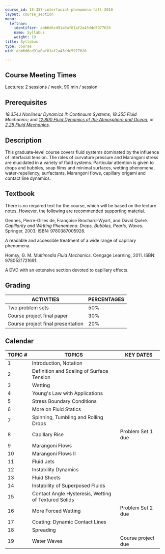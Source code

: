 ```yaml
---
course_id: 18-357-interfacial-phenomena-fall-2010
layout: course_section
menu:
  leftnav:
    identifier: abb6d6cd91a0af81af2a43ddc5977020
    name: Syllabus
    weight: 10
title: Syllabus
type: course
uid: abb6d6cd91a0af81af2a43ddc5977020

---
```


Course Meeting Times
--------------------

Lectures: 2 sessions / week, 90 min / session

Prerequisites
-------------

_18.354J Nonlinear Dynamics II: Continuum Systems_; _18.355 Fluid Mechanics_; and [_12.800 Fluid Dynamics of the Atmosphere and Ocean_](/courses/12-800-fluid-dynamics-of-the-atmosphere-and-ocean-fall-2004), or [_2.25 Fluid Mechanics_](/courses/2-25-advanced-fluid-mechanics-fall-2013).

Description
-----------

This graduate-level course covers fluid systems dominated by the influence of interfacial tension. The roles of curvature pressure and Marangoni stress are elucidated in a variety of fluid systems. Particular attention is given to drops and bubbles, soap films and minimal surfaces, wetting phenomena, water-repellency, surfactants, Marangoni flows, capillary origami and contact line dynamics.

Textbook
--------

There is no required text for the course, which will be based on the lecture notes. However, the following are recommended supporting material.

Gennes, Pierre-Gilles de, Françoise Brochard-Wyart, and David Quéré. _Capillarity and Wetting Phenomena: Drops, Bubbles, Pearls, Waves_. Springer, 2003. ISBN: 9780387005928.

A readable and accessible treatment of a wide range of capillary phenomena.

Homsy, G. M. _Multimedia Fluid Mechanics_. Cengage Learning, 2011. ISBN: 9780521721691.

A DVD with an extensive section devoted to capillary effects.

Grading
-------

| ACTIVITIES | PERCENTAGES |
| --- | --- |
| Two problem sets | 50% |
| Course project final paper | 30% |
| Course project final presentation | 20% 

Calendar
--------

| TOPIC # | TOPICS | KEY DATES |
| --- | --- | --- |
| 1 | Introduction, Notation | &nbsp; |
| 2 | Definition and Scaling of Surface Tension | &nbsp; |
| 3 | Wetting | &nbsp; |
| 4 | Young's Law with Applications | &nbsp; |
| 5 | Stress Boundary Conditions | &nbsp; |
| 6 | More on Fluid Statics | &nbsp; |
| 7 | Spinning, Tumbling and Rolling Drops | &nbsp; |
| 8 | Capillary Rise | Problem Set 1 due |
| 9 | Marangoni Flows | &nbsp; |
| 10 | Marangoni Flows II | &nbsp; |
| 11 | Fluid Jets | &nbsp; |
| 12 | Instability Dynamics | &nbsp; |
| 13 | Fluid Sheets | &nbsp; |
| 14 | Instability of Superposed Fluids | &nbsp; |
| 15 | Contact Angle Hysteresis, Wetting of Textured Solids | &nbsp; |
| 16 | More Forced Wetting | Problem Set 2 due |
| 17 | Coating: Dynamic Contact Lines | &nbsp; |
| 18 | Spreading | &nbsp; |
| 19 | Water Waves | Course project due